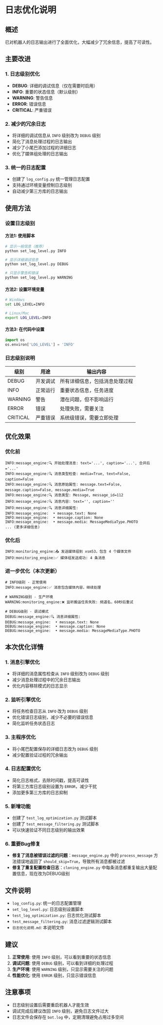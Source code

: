 # 日志优化说明

## 概述
已对机器人的日志输出进行了全面优化，大幅减少了冗余信息，提高了可读性。

## 主要改进

### 1. 日志级别优化
- **DEBUG**: 详细的调试信息（仅在需要时启用）
- **INFO**: 重要的状态信息（默认级别）
- **WARNING**: 警告信息
- **ERROR**: 错误信息
- **CRITICAL**: 严重错误

### 2. 减少的冗余日志
- 将详细的调试信息从 `INFO` 级别改为 `DEBUG` 级别
- 简化了消息处理过程的日志输出
- 减少了小尾巴添加过程的详细日志
- 优化了媒体组处理的日志输出

### 3. 统一的日志配置
- 创建了 `log_config.py` 统一管理日志配置
- 支持通过环境变量控制日志级别
- 自动减少第三方库的日志输出

## 使用方法

### 设置日志级别

#### 方法1: 使用脚本
```bash
# 显示一般信息（推荐）
python set_log_level.py INFO

# 显示详细调试信息
python set_log_level.py DEBUG

# 只显示警告和错误
python set_log_level.py WARNING
```

#### 方法2: 设置环境变量
```bash
# Windows
set LOG_LEVEL=INFO

# Linux/Mac
export LOG_LEVEL=INFO
```

#### 方法3: 在代码中设置
```python
import os
os.environ['LOG_LEVEL'] = 'INFO'
```

### 日志级别说明

| 级别 | 用途 | 输出内容 |
|------|------|----------|
| DEBUG | 开发调试 | 所有详细信息，包括消息处理过程 |
| INFO | 正常运行 | 重要状态信息，任务进度 |
| WARNING | 警告 | 潜在问题，但不影响运行 |
| ERROR | 错误 | 处理失败，需要关注 |
| CRITICAL | 严重错误 | 系统级错误，需要立即处理 |

## 优化效果

### 优化前
```
INFO:message_engine:🔍 开始处理消息: text='...', caption='...', 合并后='...'
INFO:message_engine:🔍 消息类型检查: media=True, text=False, caption=False
INFO:message_engine:🔍 消息原始属性: message.text=False, message.caption=False, message.media=True
INFO:message_engine:🔍 消息类型: Message, message_id=112
INFO:message_engine:🔍 消息内容: text='', caption=''
INFO:message_engine:🔍 消息详细属性:
INFO:message_engine:  • message.text: None
INFO:message_engine:  • message.caption: None
INFO:message_engine:  • message.media: MessageMediaType.PHOTO
... (更多详细信息)
```

### 优化后
```
INFO:monitoring_engine:📤 发送媒体组到 xsm53，包含 4 个媒体文件
INFO:monitoring_engine:✅ 媒体组发送成功: 4 条消息
```

### 进一步优化（本次更新）
```
# INFO级别 - 正常使用
INFO:message_engine:✅ 消息包含媒体内容，继续处理

# WARNING级别 - 生产环境
WARNING:monitoring_engine:❌ 监听搬运任务失败: 频道名，60秒后重试

# DEBUG级别 - 调试模式
DEBUG:message_engine:🔍 消息详细属性:
DEBUG:message_engine:  • message.text: None
DEBUG:message_engine:  • message.caption: None
DEBUG:message_engine:  • message.media: MessageMediaType.PHOTO
```

## 本次优化详情

### 1. 消息引擎优化
- 将详细的消息属性检查从 `INFO` 级别改为 `DEBUG` 级别
- 减少消息处理过程中的冗余日志输出
- 优化内容移除模式的日志显示

### 2. 监听引擎优化
- 将任务检查日志从 `INFO` 改为 `DEBUG` 级别
- 优化错误日志级别，减少不必要的错误信息
- 简化监听任务状态日志

### 3. 主程序优化
- 将小尾巴配置保存的详细日志改为 `DEBUG` 级别
- 减少配置验证过程的冗余输出

### 4. 日志配置优化
- 简化日志格式，去除时间戳，提高可读性
- 将第三方库日志级别设置为 `ERROR`，减少干扰
- 添加更多第三方库的日志抑制

### 5. 新增功能
- 创建了 `test_log_optimization.py` 测试脚本
- 创建了 `test_message_filtering.py` 测试脚本
- 可以快速验证不同日志级别的输出效果

### 6. 重要Bug修复
- **修复了消息被错误过滤的问题**：`message_engine.py` 中的 `process_message` 方法错误地返回了 `should_skip=True`，导致所有消息都被过滤
- **修复了重复配置检查日志**：`cloning_engine.py` 中每条消息都重复输出大量配置信息，现在改为DEBUG级别

## 文件说明

- `log_config.py`: 统一的日志配置管理
- `set_log_level.py`: 日志级别设置脚本
- `test_log_optimization.py`: 日志优化测试脚本
- `test_message_filtering.py`: 消息过滤逻辑测试脚本
- `日志优化说明.md`: 本说明文件

## 建议

1. **正常使用**: 使用 `INFO` 级别，可以看到重要的状态信息
2. **调试问题**: 使用 `DEBUG` 级别，可以看到详细的处理过程
3. **生产环境**: 使用 `WARNING` 级别，只显示需要关注的问题
4. **性能优化**: 使用 `ERROR` 级别，只显示错误信息

## 注意事项

- 日志级别设置后需要重启机器人才能生效
- 调试完成后建议改回 `INFO` 级别，避免日志文件过大
- 日志文件会保存在 `bot.log` 中，定期清理避免占用过多空间

